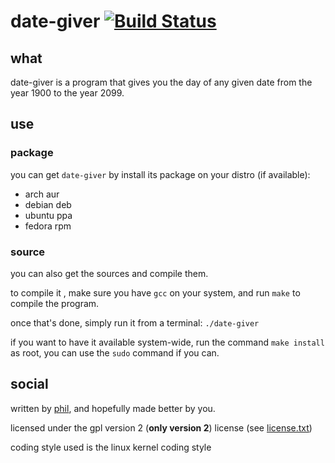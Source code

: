# date-giver [![Build Status](https://travis-ci.org/ploctaux/date-giver.svg?branch=master)](https://travis-ci.org/ploctaux/date-giver)
## what
date-giver is a program that gives you the day of any given date
from the year 1900 to the year 2099.

## use
### package
you can get `date-giver` by install its package on your distro (if available):
* arch aur
* debian deb
* ubuntu ppa
* fedora rpm

### source
you can also get the sources and compile them.

to compile it , make sure you have `gcc` on your system,  and run `make`
to compile the program.

once that's done, simply run it from a terminal: `./date-giver`

if you want to have it available system-wide, run the command `make install`
as root, you can use the `sudo` command if you can.

## social
written by [phil](https://philippeloctaux.com), and hopefully made better
by you.

licensed under the gpl version 2 (**only version 2**) license
(see [license.txt](license.txt))

coding style used is the linux kernel coding style
